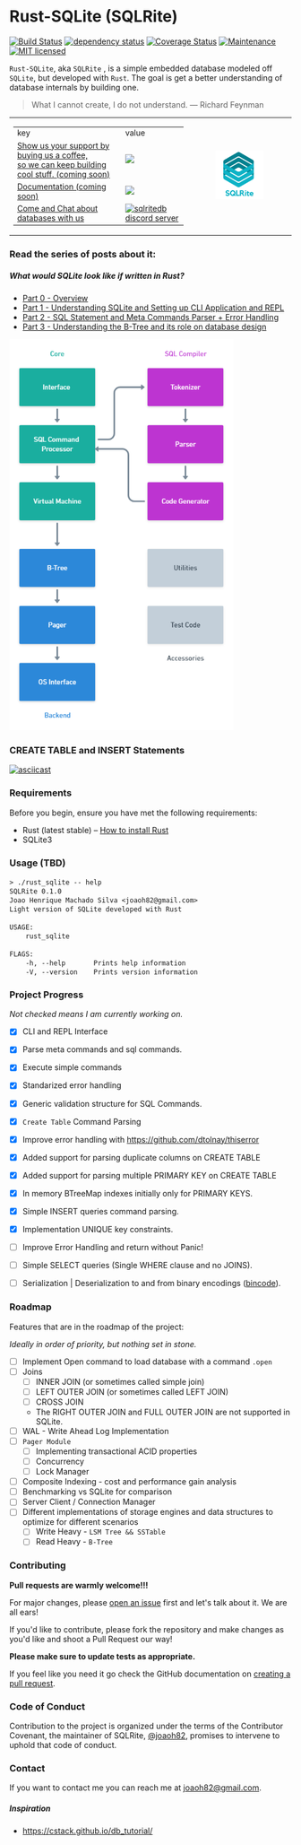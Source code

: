 Rust-SQLite (SQLRite)
===
[![Build Status](https://github.com/joaoh82/rust_sqlite/workflows/Rust/badge.svg)](https://github.com/joaoh82/rust_sqlite/actions)
[![dependency status](https://deps.rs/repo/github/joaoh82/rust_sqlite/status.svg)](https://deps.rs/repo/github/joaoh82/rust_sqlite)
[![Coverage Status](https://coveralls.io/repos/github/joaoh82/rust_sqlite/badge.svg?branch=main)](https://coveralls.io/github/joaoh82/rust_sqlite?branch=main)
[![Maintenance](https://img.shields.io/badge/maintenance-actively%20maintained-brightgreen.svg)](https://deps.rs/repo/github/joaoh82/rust_sqlite)
[![MIT licensed](https://img.shields.io/badge/license-MIT-blue.svg)](./LICENSE)

`Rust-SQLite`, aka `SQLRite` , is a simple embedded database modeled off `SQLite`, but developed with `Rust`. The goal is get a better understanding of database internals by building one.

> What I cannot create, I do not understand. 
> — Richard Feynman

<table style="width:100%">
<tr>
  <td>
    <table style="width:100%">
      <tr>
        <td> key </td>
        <td> value </td>
      </tr>
      <tr>
        <td><a href="https://github.com/sponsors/joaoh82">Show us your support by buying us a coffee, <br>so we can keep building cool stuff. (coming soon)</a></td>
        <td><a href="https://github.com/sponsors/joaoh82"><img src="https://img.shields.io/opencollective/backers/sqlrite"></a></td>
      </tr>
      <tr>
        <td><a href="https://docs.rs/sqlrite">Documentation (coming soon)</a></td>
        <td><a href="https://docs.rs/sqlrite"><img src="https://docs.rs/sqlrite/badge.svg"></a></td>
      </tr>
      <tr>
        <td><a href="https://discord.gg/dHPmw89zAE">Come and Chat about databases with us</a></td>
        <td><a href="https://discord.gg/dHPmw89zAE">
        <img src="https://discordapp.com/api/guilds/853931853219758091/widget.png?style=banner2" alt="sqlritedb discord server"/></a></td>
      </tr>
     </table>
  </td>
  <td>
<p align="center">
  <img src="images/SQLRite_logo.png" width="50%" height="auto" /> 
  </p>
  </td>
 </tr>
</table>

### Read the series of posts about it:
##### What would SQLite look like if written in Rust?
* [Part 0 - Overview](https://medium.com/the-polyglot-programmer/what-would-sqlite-would-look-like-if-written-in-rust-part-0-4fc192368984)
* [Part 1 - Understanding SQLite and Setting up CLI Application and REPL](https://medium.com/the-polyglot-programmer/what-would-sqlite-look-like-if-written-in-rust-part-1-4a84196c217d)
* [Part 2 - SQL Statement and Meta Commands Parser + Error Handling](https://medium.com/the-polyglot-programmer/what-would-sqlite-look-like-if-written-in-rust-part-2-55b30824de0c)
* [Part 3 - Understanding the B-Tree and its role on database design](https://medium.com/the-polyglot-programmer/what-would-sqlite-look-like-if-written-in-rust-part-3-edd2eefda473)

![The SQLite Architecture](images/architecture.png "The SQLite Architecture")

### CREATE TABLE and INSERT Statements
[![asciicast](https://asciinema.org/a/406447.svg)](https://asciinema.org/a/406447)

### Requirements
Before you begin, ensure you have met the following requirements:
* Rust (latest stable) – [How to install Rust](https://www.rust-lang.org/en-US/install.html)
* SQLite3

### Usage (TBD)

```shell
> ./rust_sqlite -- help
SQLRite 0.1.0
Joao Henrique Machado Silva <joaoh82@gmail.com>
Light version of SQLite developed with Rust

USAGE:
    rust_sqlite

FLAGS:
    -h, --help       Prints help information
    -V, --version    Prints version information
```

### Project Progress
*Not checked means I am currently working on.*
- [x] CLI and REPL Interface
- [x] Parse meta commands and sql commands.
- [x] Execute simple commands
- [x] Standarized error handling
- [x] Generic validation structure for SQL Commands.
- [x] `Create Table` Command Parsing
- [x] Improve error handling with https://github.com/dtolnay/thiserror
- [x] Added support for parsing duplicate columns on CREATE TABLE
- [x] Added support for parsing multiple PRIMARY KEY on CREATE TABLE
- [x] In memory BTreeMap indexes initially only for PRIMARY KEYS.
- [x] Simple INSERT queries command parsing.
- [x] Implementation UNIQUE key constraints.
- [ ] Improve Error Handling and return without Panic!
- [ ] Simple SELECT queries (Single WHERE clause and no JOINS).
- [ ] Serialization | Deserialization to and from binary encodings ([bincode](https://crates.io/crates/bincode)).


### Roadmap
Features that are in the roadmap of the project:

*Ideally in order of priority, but nothing set in stone.*


- [ ] Implement Open command to load database with a command `.open`
- [ ] Joins
  - [ ] INNER JOIN (or sometimes called simple join)
  - [ ] LEFT OUTER JOIN (or sometimes called LEFT JOIN)
  - [ ] CROSS JOIN
  - The RIGHT OUTER JOIN and FULL OUTER JOIN are not supported in SQLite.
- [ ] WAL - Write Ahead Log Implementation
- [ ] `Pager Module` 
  - [ ] Implementing transactional ACID properties
  - [ ] Concurrency
  - [ ] Lock Manager
- [ ] Composite Indexing - cost and performance gain analysis
- [ ] Benchmarking vs SQLite for comparison
- [ ] Server Client / Connection Manager
- [ ] Different implementations of storage engines and data structures to optimize for different scenarios
  - [ ] Write Heavy - `LSM Tree && SSTable`
  - [ ] Read Heavy - `B-Tree`

### Contributing
**Pull requests are warmly welcome!!!**

For major changes, please [open an issue](https://github.com/joaoh82/rust_sqlite/issues/new) first and let's talk about it. We are all ears!

If you'd like to contribute, please fork the repository and make changes as you'd like and shoot a Pull Request our way!

**Please make sure to update tests as appropriate.**

If you feel like you need it go check the GitHub documentation on [creating a pull request](https://help.github.com/en/github/collaborating-with-issues-and-pull-requests/creating-a-pull-request).

### Code of Conduct

Contribution to the project is organized under the terms of the
Contributor Covenant, the maintainer of SQLRite, [@joaoh82](https://github.com/joaoh82), promises to
intervene to uphold that code of conduct.

### Contact

If you want to contact me you can reach me at <joaoh82@gmail.com>.

##### Inspiration
* https://cstack.github.io/db_tutorial/
